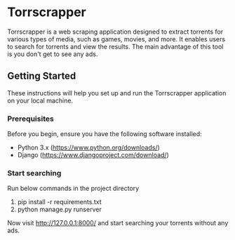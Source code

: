 # Torrscrapper

Torrscrapper is a web scraping application designed to extract torrents for various types of media, such as games, movies, and more. It enables users to search for torrents and view the results. The main advantage of this tool is you don't get to see any ads. 

## Getting Started

These instructions will help you set up and run the Torrscrapper application on your local machine.

### Prerequisites

Before you begin, ensure you have the following software installed:

- Python 3.x (https://www.python.org/downloads/)
- Django (https://www.djangoproject.com/download/)


### Start searching
Run below commands in the project directory
1. pip install -r requirements.txt
2. python manage.py runserver

Now visit http://127.0.0.1:8000/ and start searching your torrents without any ads.

